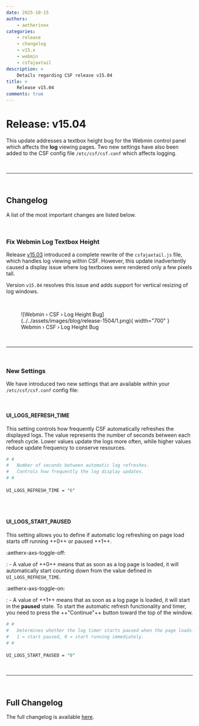 ```yaml
---
date: 2025-10-15
authors:
    - aetherinox
categories:
    - release
    - changelog
    - v15.x
    - webmin
    - csfajaxtail
description: >
    Details regarding CSF release v15.04
title: >
    Release v15.04
comments: true
---
```


# Release: v15.04

This update addresses a textbox height bug for the Webmin control panel which affects the **log** viewing pages. Two new settings have also been added to the CSF config file `/etc/csf/csf.conf` which affects logging.

<!-- more -->

<br />

---

<br />

## Changelog

A list of the most important changes are listed below.

<br />

### Fix Webmin Log Textbox Height

Release [v15.03](https://docs.configserver.dev/blog/2025/release-v1503/) introduced a complete rewrite of the `csfajaxtail.js` file, which handles log viewing within CSF. However, this update inadvertently caused a display issue where log textboxes were rendered only a few pixels tall.

Version `v15.04` resolves this issue and adds support for vertical resizing of log windows.

<br />

<figure markdown="span">
    ![Webmin › CSF › Log Height Bug](../../assets/images/blog/release-1504/1.png){ width="700" }
    <figcaption>Webmin › CSF › Log Height Bug</figcaption>
</figure>

<br />

---

<br />

### New Settings

We have introduced two new settings that are available within your `/etc/csf/csf.conf` config file:

<br />

#### UI_LOGS_REFRESH_TIME

This setting controls how frequently CSF automatically refreshes the displayed logs. The value represents the number of seconds between each refresh cycle. Lower values update the logs more often, while higher values reduce update frequency to conserve resources.

``` perl
# #
#   Number of seconds between automatic log refreshes.
#   Controls how frequently the log display updates.
# #

UI_LOGS_REFRESH_TIME = "6"
```

<br />
<br />

#### UI_LOGS_START_PAUSED

This setting allows you to define if automatic log refreshing on page load starts off running ++0++ or paused ++1++.

:aetherx-axs-toggle-off: <!-- md:option UI_LOGS_START_PAUSED = "0" -->

:   - A value of ++0++ means that as soon as a log page is loaded, it will automatically start counting down from the value defined in `UI_LOGS_REFRESH_TIME`.

:aetherx-axs-toggle-on: <!-- md:option UI_LOGS_START_PAUSED = "1" -->

:   - A value of ++1++ means that as soon as a log page is loaded, it will start in the **paused** state. To start the automatic refresh functionality and timer, you  need to press the ++"Continue"++ button toward the top of the window.

``` perl
# #
#   Determines whether the log timer starts paused when the page loads.
#   1 = start paused, 0 = start running immediately.
# #

UI_LOGS_START_PAUSED = "0"
```

<br />

---

<br />

## Full Changelog

The full changelog is available [here](../../about/changelog.md).

<br />
<br />